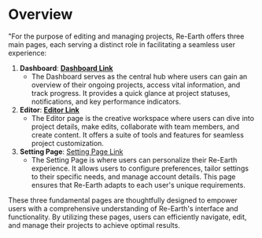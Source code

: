 # Overview

"For the purpose of editing and managing projects, Re-Earth offers three main pages, each serving a distinct role in facilitating a seamless user experience:

1. **Dashboard**: **[Dashboard Link]([Dashboard%20e1d3557aed1749e491c3bb8b8ddc1d48.md](https://github.com/CS-eukarya/User-Manual-English-/blob/038f72c2f76a8822827d8e3618433be7885fce55/Dashboard.md))**
    - The Dashboard serves as the central hub where users can gain an overview of their ongoing projects, access vital information, and track progress. It provides a quick glance at project statuses, notifications, and key performance indicators.
2. **Editor**: **[Editor Link](Editor%20df1532479d364ec48165660794f8d1e2.md)**
    - The Editor page is the creative workspace where users can dive into project details, make edits, collaborate with team members, and create content. It offers a suite of tools and features for seamless project customization.
3. **Setting Page**: [Setting Page Link](Setting%20Page%204c749b78cc2642ebb2c57ae3481d48c3.md)
    - The Setting Page is where users can personalize their Re-Earth experience. It allows users to configure preferences, tailor settings to their specific needs, and manage account details. This page ensures that Re-Earth adapts to each user's unique requirements.
    

These three fundamental pages are thoughtfully designed to empower users with a comprehensive understanding of Re-Earth's interface and functionality. By utilizing these pages, users can efficiently navigate, edit, and manage their projects to achieve optimal results.
    
